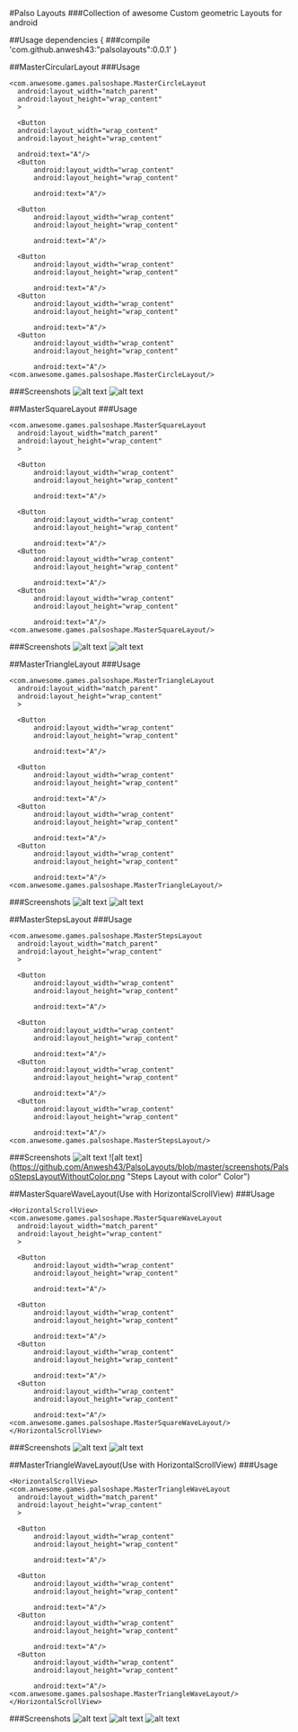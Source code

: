 #Palso Layouts
###Collection of awesome Custom geometric Layouts for android

##Usage
dependencies {
    ###compile 'com.github.anwesh43:"palsolayouts":0.0.1'
}

##MasterCircularLayout
###Usage
```
<com.anwesome.games.palsoshape.MasterCircleLayout
  android:layout_width="match_parent"
  android:layout_height="wrap_content"
  >

  <Button
  android:layout_width="wrap_content"
  android:layout_height="wrap_content"

  android:text="A"/>
  <Button
      android:layout_width="wrap_content"
      android:layout_height="wrap_content"

      android:text="A"/>

  <Button
      android:layout_width="wrap_content"
      android:layout_height="wrap_content"

      android:text="A"/>

  <Button
      android:layout_width="wrap_content"
      android:layout_height="wrap_content"

      android:text="A"/>
  <Button
      android:layout_width="wrap_content"
      android:layout_height="wrap_content"

      android:text="A"/>
  <Button
      android:layout_width="wrap_content"
      android:layout_height="wrap_content"

      android:text="A"/>
<com.anwesome.games.palsoshape.MasterCircleLayout/>
```
###Screenshots
![alt text](https://github.com/Anwesh43/PalsoLayouts/blob/master/screenshots/PalsoCircularView.png "Circular Layout without Color")
![alt text](https://github.com/Anwesh43/PalsoLayouts/blob/master/screenshots/PalsoCircularWithColor.png "Circular Layout with Color")

##MasterSquareLayout
###Usage
```
<com.anwesome.games.palsoshape.MasterSquareLayout
  android:layout_width="match_parent"
  android:layout_height="wrap_content"
  >

  <Button
      android:layout_width="wrap_content"
      android:layout_height="wrap_content"

      android:text="A"/>

  <Button
      android:layout_width="wrap_content"
      android:layout_height="wrap_content"

      android:text="A"/>
  <Button
      android:layout_width="wrap_content"
      android:layout_height="wrap_content"

      android:text="A"/>
  <Button
      android:layout_width="wrap_content"
      android:layout_height="wrap_content"

      android:text="A"/>
<com.anwesome.games.palsoshape.MasterSquareLayout/>
```
###Screenshots
![alt text](https://github.com/Anwesh43/PalsoLayouts/blob/master/screenshots/PalsoSqaureLayout.png "Square Layout with Color")
![alt text](https://github.com/Anwesh43/PalsoLayouts/blob/master/screenshots/PalsoSquareWithColor.png "Square Layout without Color")

##MasterTriangleLayout
###Usage
```
<com.anwesome.games.palsoshape.MasterTriangleLayout
  android:layout_width="match_parent"
  android:layout_height="wrap_content"
  >

  <Button
      android:layout_width="wrap_content"
      android:layout_height="wrap_content"

      android:text="A"/>

  <Button
      android:layout_width="wrap_content"
      android:layout_height="wrap_content"

      android:text="A"/>
  <Button
      android:layout_width="wrap_content"
      android:layout_height="wrap_content"

      android:text="A"/>
  <Button
      android:layout_width="wrap_content"
      android:layout_height="wrap_content"

      android:text="A"/>
<com.anwesome.games.palsoshape.MasterTriangleLayout/>
```
###Screenshots
![alt text](https://github.com/Anwesh43/PalsoLayouts/blob/master/screenshots/PalsoTriangleLayout.png "Triangle Layout with Color")
![alt text](https://github.com/Anwesh43/PalsoLayouts/blob/master/screenshots/PalsoTriangleWithColor.png "Triangle Layout without Color")

##MasterStepsLayout
###Usage
```
<com.anwesome.games.palsoshape.MasterStepsLayout
  android:layout_width="match_parent"
  android:layout_height="wrap_content"
  >

  <Button
      android:layout_width="wrap_content"
      android:layout_height="wrap_content"

      android:text="A"/>

  <Button
      android:layout_width="wrap_content"
      android:layout_height="wrap_content"

      android:text="A"/>
  <Button
      android:layout_width="wrap_content"
      android:layout_height="wrap_content"

      android:text="A"/>
  <Button
      android:layout_width="wrap_content"
      android:layout_height="wrap_content"

      android:text="A"/>
<com.anwesome.games.palsoshape.MasterStepsLayout/>
```
###Screenshots
![alt text](https://github.com/Anwesh43/PalsoLayouts/blob/master/screenshots/PalsoStepsLayout.png " Layout with Color")
![alt text](https://github.com/Anwesh43/PalsoLayouts/blob/master/screenshots/PalsoStepsLayoutWithoutColor.png "Steps Layout with color" Color")

##MasterSquareWaveLayout(Use with HorizontalScrollView)
###Usage
```
<HorizontalScrollView>
<com.anwesome.games.palsoshape.MasterSquareWaveLayout
  android:layout_width="match_parent"
  android:layout_height="wrap_content"
  >

  <Button
      android:layout_width="wrap_content"
      android:layout_height="wrap_content"

      android:text="A"/>

  <Button
      android:layout_width="wrap_content"
      android:layout_height="wrap_content"

      android:text="A"/>
  <Button
      android:layout_width="wrap_content"
      android:layout_height="wrap_content"

      android:text="A"/>
  <Button
      android:layout_width="wrap_content"
      android:layout_height="wrap_content"

      android:text="A"/>
<com.anwesome.games.palsoshape.MasterSquareWaveLayout/>
</HorizontalScrollView>
```
###Screenshots
![alt text](https://github.com/Anwesh43/PalsoLayouts/blob/master/screenshots/PalsoSquareWaveLayout.png " SquareWaveLayout")
![alt text](https://github.com/Anwesh43/PalsoLayouts/blob/master/screenshots/PalsoSquareWaveLayout2.png "SquareWaveLayout2")

##MasterTriangleWaveLayout(Use with HorizontalScrollView)
###Usage
```
<HorizontalScrollView>
<com.anwesome.games.palsoshape.MasterTriangleWaveLayout
  android:layout_width="match_parent"
  android:layout_height="wrap_content"
  >

  <Button
      android:layout_width="wrap_content"
      android:layout_height="wrap_content"

      android:text="A"/>

  <Button
      android:layout_width="wrap_content"
      android:layout_height="wrap_content"

      android:text="A"/>
  <Button
      android:layout_width="wrap_content"
      android:layout_height="wrap_content"

      android:text="A"/>
  <Button
      android:layout_width="wrap_content"
      android:layout_height="wrap_content"

      android:text="A"/>
<com.anwesome.games.palsoshape.MasterTriangleWaveLayout/>
</HorizontalScrollView>
```
###Screenshots
![alt text](https://github.com/Anwesh43/PalsoLayouts/blob/master/screenshots/PalsoTriangleWaveLayout.png " TriangleWaveLayout")
![alt text](https://github.com/Anwesh43/PalsoLayouts/blob/master/screenshots/PalsoTriangleWaveLayout1.png "TriangleWaveLayout1")
![alt text](https://github.com/Anwesh43/PalsoLayouts/blob/master/screenshots/PalsoTriangleWaveLayout2.png "TriangleWaveLayout2")
